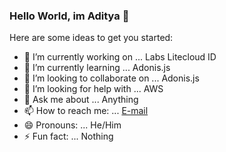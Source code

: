 ### Hello World, im Aditya 👋


<!--
**adityanurdin/adityanurdin** is a ✨ _special_ ✨ repository because its `README.md` (this file) appears on your GitHub profile.
-->

Here are some ideas to get you started:

- 🔭 I’m currently working on ... Labs Litecloud ID
- 🌱 I’m currently learning ... Adonis.js
- 👯 I’m looking to collaborate on ... Adonis.js
- 🤔 I’m looking for help with ... AWS
- 💬 Ask me about ... Anything
- 📫 How to reach me: ... [E-mail](aditya@litecloud.com)
- 😄 Pronouns: ... He/Him
- ⚡ Fun fact: ... Nothing
